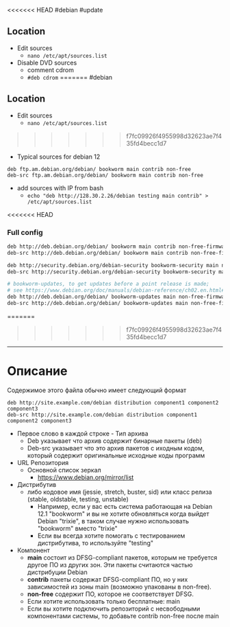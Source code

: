 <<<<<<< HEAD
#debian #update
## Location
- Edit sources
	- `nano /etc/apt/sources.list`
- Disable DVD sources
	- comment cdrom
	- `#deb cdrom`
=======
#debian
## Location
- Edit sources
	- `nano /etc/apt/sources.list`
>>>>>>> f7fc09926f4955998d32623ae7f435fd4becc1d7
- Typical sources for debian 12
```
deb ftp.am.debian.org/debian/ bookworm main contrib non-free
deb-src ftp.am.debian.org/debian/ bookworm main contrib non-free
```
- add sources with IP from bash
	- `echo "deb http://128.30.2.26/debian testing main contrib" > /etc/apt/sources.list`

<<<<<<< HEAD
### Full config
```bash
deb http://deb.debian.org/debian/ bookworm main contrib non-free-firmware
deb-src http://deb.debian.org/debian/ bookworm main contrib non-free-firmware

deb http://security.debian.org/debian-security bookworm-security main non-free-firmware
deb-src http://security.debian.org/debian-security bookworm-security main non-free-firmware

# bookworm-updates, to get updates before a point release is made;
# see https://www.debian.org/doc/manuals/debian-reference/ch02.en.html#_updates_and_backports
deb http://deb.debian.org/debian/ bookworm-updates main non-free-firmware
deb-src http://deb.debian.org/debian/ bookworm-updates main non-free-firmware
```

=======
>>>>>>> f7fc09926f4955998d32623ae7f435fd4becc1d7
---
# Описание
Содержимое этого файла обычно имеет следующий формат
```
deb http://site.example.com/debian distribution component1 component2 component3
deb-src http://site.example.com/debian distribution component1 component2 component3
```
- Первое слово в каждой строке - Тип архива
	- Deb указывает что архив содержит бинарные пакеты (deb)
	- Deb-src указывает что это архив пакетов с иходным кодом, который содержит оригинальные исходные коды программ
- URL Репозитория
	- Основной список зеркал
		- https://www.debian.org/mirror/list
- Дистрибутив
	- либо кодовое имя (jessie, stretch, buster, sid) или класс релиза (stable, oldstable, testing, unstable)
		- Например, если у вас есть система работающая на Debian 12.1 "bookworm" и вы не хотите обновляться когда выйдет Debian "trixie", в таком случае нужно использовать "bookworm" вместо "trixie"
		- Если вы всегда хотите помогать с тестированием дистрибутива, то используйте "testing"
- Компонент
	- **main** состоит из DFSG-compliant пакетов, которым не требуется другое ПО из других зон. Эти пакеты считаются частью дистрибуции Debian
	- **contrib** пакеты содержат DFSG-compliant ПО, но у них зависимостей из зоны main (возможно упакованы в non-free). 
	- **non-free** содержит ПО, которое не соответствует DFSG. 
	- Если хотите использовать только бесплатные:  main
	- Если вы хотите подключить репозиторий с несвободными компонентами системы, то добавьте contrib non-free после main